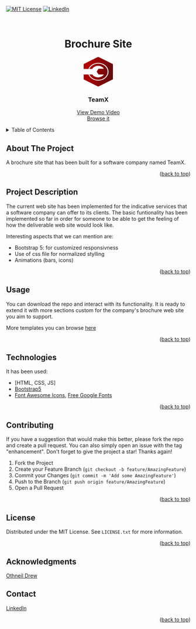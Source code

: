 <div id="top"></div>

<!--
*** I'm using markdown "reference style" links for readability.
*** Reference links are enclosed in brackets [ ] instead of parentheses ( ).
*** See the bottom of this document for the declaration of the reference variables
*** for contributors-url, forks-url, etc. This is an optional, concise syntax you may use.
*** https://www.markdownguide.org/basic-syntax/#reference-style-links
-->

[![MIT License][license-shield]][license-url]
[![LinkedIn][linkedin-shield]][linkedin-url]

<!-- PROJECT LOGO -->
<br />
<div align="center">
  <h1>Brochure Site</h1>
  <a href="https://github.com/github_username/repo_name">
    <img src="./assets/logo3.png" alt="Logo" width="80" height="80">
  </a>

<h3>TeamX</h3>

  <p align="center">
    <a href="https://youtu.be/xC8XPHoN04I">View Demo Video</a>
    <br />
    <a href="https://poulios.github.io/BrochureSite/">Browse it</a>
  </p>
</div>

<!-- TABLE OF CONTENTS -->
<details>
  <summary>Table of Contents</summary>
  <ol>
    <li><a href="#about-the-project">About The Project</a></li>
    <li><a href="#project-description">Project Description </a></li>
    <li><a href="#usage">Usage</a></li>
    <li><a href="#technologies">Technologies</a></li>
    <li><a href="#contributing">Contributing</a></li>
    <li><a href="#license">License</a></li>
    <li><a href="#acknowledgments">Acknowledgments</a></li>
    <li><a href="#contact">Contact</a></li>
  </ol>
</details>

## About The Project

<p>A brochure site that has been built for a software company named TeamX.</p>

<p align="right">(<a href="#top">back to top</a>)</p>

## Project Description

<p>The current web site has been implemented for the indicative services that a software company can offer to its clients. The basic funtionality has been implemented so far in order for someone to be able to get the feeling of how the deliverable web site would look like.</p>
<p>Interesting aspects that we can mention are:</p>

- Bootstrap 5: for customized responsivness
- Use of css file for normalized stylling
- Animations (bars, icons)

<p align="right">(<a href="#top">back to top</a>)</p>

## Usage

You can download the repo and interact with its functionality. It is ready to extend it with more sections custom for the company's brochure web site you aim to support.

More templates you can browse [here](https://www.templatemonster.com/website-templates.php)

<p align="right">(<a href="#top">back to top</a>)</p>

## Technologies

It has been used:

- [HTML, CSS, JS]
- [Bootstrap5](https://getbootstrap.com/docs/5.0/getting-started/introduction/)
- [Font Awesome Icons](https://fontawesome.com/), [Free Google Fonts](https://fonts.google.com/)

<p align="right">(<a href="#top">back to top</a>)</p>

## Contributing

If you have a suggestion that would make this better, please fork the repo and create a pull request. You can also simply open an issue with the tag "enhancement".
Don't forget to give the project a star! Thanks again!

1. Fork the Project
2. Create your Feature Branch (`git checkout -b feature/AmazingFeature`)
3. Commit your Changes (`git commit -m 'Add some AmazingFeature'`)
4. Push to the Branch (`git push origin feature/AmazingFeature`)
5. Open a Pull Request

<p align="right">(<a href="#top">back to top</a>)</p>

## License

Distributed under the MIT License. See `LICENSE.txt` for more information.

<p align="right">(<a href="#top">back to top</a>)</p>

## Acknowledgments

[Othneil Drew](https://github.com/othneildrew/Best-README-Template/blob/master/BLANK_README.md)

## Contact

[LinkedIn](https://www.linkedin.com/in/evangelospouliosgr/)

<p align="right">(<a href="#top">back to top</a>)</p>

<!-- MARKDOWN LINKS & IMAGES -->
<!-- https://www.markdownguide.org/basic-syntax/#reference-style-links -->

[license-shield]: https://img.shields.io/github/license/othneildrew/Best-README-Template.svg?style=for-the-badge
[license-url]: https://github.com/git/git-scm.com/blob/main/MIT-LICENSE.txt
[linkedin-shield]: https://img.shields.io/badge/-LinkedIn-black.svg?style=for-the-badge&logo=linkedin&colorB=555
[linkedin-url]: https://www.linkedin.com/in/evangelospouliosgr/
[product-screenshot]: images/screenshot.png

